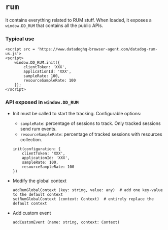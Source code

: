 # `rum`

It contains everything related to RUM stuff. When loaded, it exposes a `window.DD_RUM` that
contains all the public APIs.

### Typical use

```
<script src = 'https://www.datadoghq-browser-agent.com/datadog-rum-us.js'>
<script>
    window.DD_RUM.init({
        clientToken: 'XXX',
        applicationId: 'XXX',
        sampleRate: 100,
        resourceSampleRate: 100
    });
</script>
```

### API exposed in `window.DD_RUM`

- Init must be called to start the tracking. Configurable options:

  - `sampleRate`: percentage of sessions to track. Only tracked sessions send rum events.
  - `resourceSampleRate`: percentage of tracked sessions with resources collection.

  ```
  init(configuration: {
      clientToken: 'XXX',
      applicationId: 'XXX',
      sampleRate: 100,
      resourceSampleRate: 100
  })
  ```

- Modify the global context

  ```
  addRumGlobalContext (key: string, value: any)  # add one key-value to the default context
  setRumGlobalContext (context: Context)  # entirely replace the default context
  ```

- Add custom event

  ```
  addCustomEvent (name: string, context: Context)
  ```
